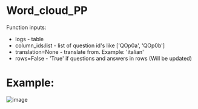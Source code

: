 # Word_cloud_PP

Function inputs:
* logs - table
* column_ids:list - list of question id's like ['QOp0a', 'QOp0b']
* translation=None - translate from. Example: 'italian'
* rows=False - 'True' if questions and answers in rows (Will be updated)


# Example:
![image](https://user-images.githubusercontent.com/81563036/166639179-997b6cbc-74cc-4234-a8df-de1fa2510787.png)
